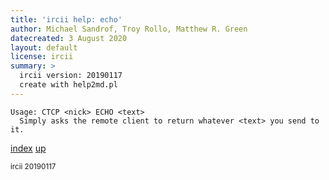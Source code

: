 ```yaml
---
title: 'ircii help: echo'
author: Michael Sandrof, Troy Rollo, Matthew R. Green
datecreated: 3 August 2020
layout: default
license: ircii
summary: >
  ircii version: 20190117
  create with help2md.pl
---
```

```
Usage: CTCP <nick> ECHO <text>
  Simply asks the remote client to return whatever <text> you send to it.
```

[index](index.html)
[up](..)

<small> ircii 20190117 </small>
